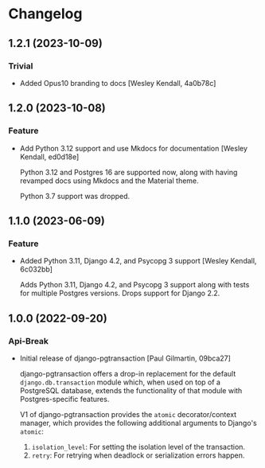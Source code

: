 # Changelog

## 1.2.1 (2023-10-09)

### Trivial

  - Added Opus10 branding to docs [Wesley Kendall, 4a0b78c]

## 1.2.0 (2023-10-08)

### Feature

  - Add Python 3.12 support and use Mkdocs for documentation [Wesley Kendall, ed0d18e]

    Python 3.12 and Postgres 16 are supported now, along with having revamped docs using Mkdocs and the Material theme.

    Python 3.7 support was dropped.

## 1.1.0 (2023-06-09)

### Feature

  - Added Python 3.11, Django 4.2, and Psycopg 3 support [Wesley Kendall, 6c032bb]

    Adds Python 3.11, Django 4.2, and Psycopg 3 support along with tests for multiple Postgres versions. Drops support for Django 2.2.

## 1.0.0 (2022-09-20)

### Api-Break

  - Initial release of django-pgtransaction [Paul Gilmartin, 09bca27]

    django-pgtransaction offers a drop-in replacement for the
    default ``django.db.transaction`` module which, when used on top of a PostgreSQL
    database, extends the functionality of that module with Postgres-specific features.

    V1 of django-pgtransaction provides the ``atomic`` decorator/context manager, which
    provides the following additional arguments to Django's ``atomic``:

    1. ``isolation_level``: For setting the isolation level of the transaction.
    2. ``retry``: For retrying when deadlock or serialization errors happen.
